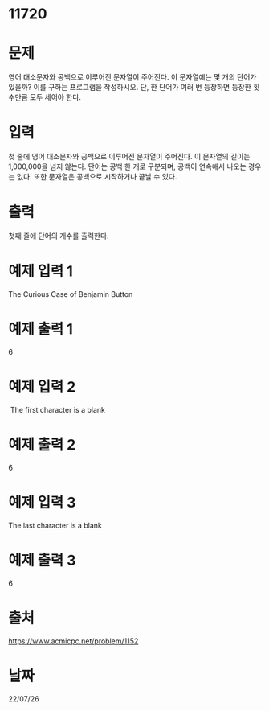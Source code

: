 # 11720

# 문제
영어 대소문자와 공백으로 이루어진 문자열이 주어진다. 이 문자열에는 몇 개의 단어가 있을까? 이를 구하는 프로그램을 작성하시오. 단, 한 단어가 여러 번 등장하면 등장한 횟수만큼 모두 세어야 한다.

# 입력
첫 줄에 영어 대소문자와 공백으로 이루어진 문자열이 주어진다. 이 문자열의 길이는 1,000,000을 넘지 않는다. 단어는 공백 한 개로 구분되며, 공백이 연속해서 나오는 경우는 없다. 또한 문자열은 공백으로 시작하거나 끝날 수 있다.

# 출력
첫째 줄에 단어의 개수를 출력한다.

# 예제 입력 1 
The Curious Case of Benjamin Button

# 예제 출력 1 
6

# 예제 입력 2 
&nbsp;The first character is a blank

# 예제 출력 2 
6

# 예제 입력 3 
The last character is a blank 

# 예제 출력 3 
6

# 출처
https://www.acmicpc.net/problem/1152

# 날짜
22/07/26
